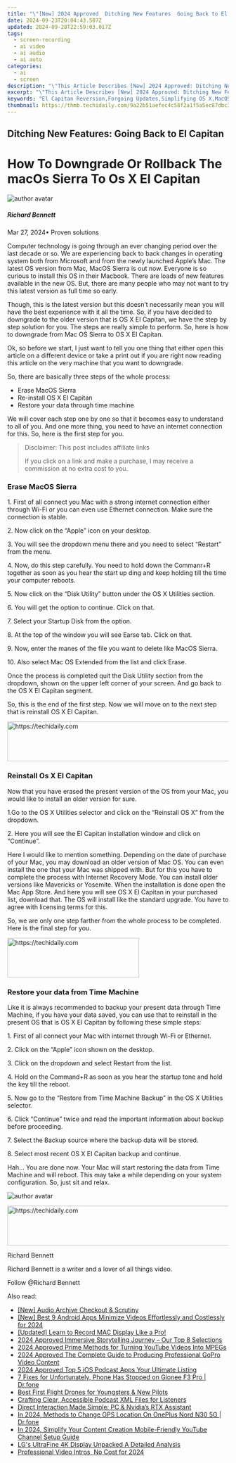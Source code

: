 ```yaml
---
title: "\"[New] 2024 Approved  Ditching New Features  Going Back to El Capitan\""
date: 2024-09-23T20:04:43.587Z
updated: 2024-09-28T22:59:03.017Z
tags: 
  - screen-recording
  - ai video
  - ai audio
  - ai auto
categories: 
  - ai
  - screen
description: "\"This Article Describes [New] 2024 Approved: Ditching New Features: Going Back to El Capitan\""
excerpt: "\"This Article Describes [New] 2024 Approved: Ditching New Features: Going Back to El Capitan\""
keywords: "El Capitan Reversion,Forgoing Updates,Simplifying OS X,MacOS Downgrade,Old Features Now,No New Tech,ElCapitanease"
thumbnail: https://thmb.techidaily.com/9a22b51aefec4c58f2a1f5a5ec87dbc393141382248bd9298fb623a960664270.jpeg
---
```


## Ditching New Features: Going Back to El Capitan

# How To Downgrade Or Rollback The macOs Sierra To Os X El Capitan

![author avatar](https://images.wondershare.com/filmora/article-images/richard-bennett.jpg)

##### Richard Bennett

 Mar 27, 2024• Proven solutions

Computer technology is going through an ever changing period over the last decade or so. We are experiencing back to back changes in operating system both from Microsoft and from the newly launched Apple’s Mac. The latest OS version from Mac, MacOS Sierra is out now. Everyone is so curious to install this OS in their Macbook. There are loads of new features available in the new OS. But, there are many people who may not want to try this latest version as full time so early.

Though, this is the latest version but this doesn’t necessarily mean you will have the best experience with it all the time. So, if you have decided to downgrade to the older version that is OS X EI Capitan, we have the step by step solution for you. The steps are really simple to perform. So, here is how to downgrade from Mac OS Sierra to OS X EI Capitan.

Ok, so before we start, I just want to tell you one thing that either open this article on a different device or take a print out if you are right now reading this article on the very machine that you want to downgrade.

So, there are basically three steps of the whole process:

* Erase MacOS Sierra
* Re-install OS X EI Capitan
* Restore your data through time machine

We will cover each step one by one so that it becomes easy to understand to all of you. And one more thing, you need to have an internet connection for this. So, here is the first step for you.

>  Disclaimer: This post includes affiliate links
>
>  If you click on a link and make a purchase, I may receive a commission at no extra cost to you.
>

### Erase MacOS Sierra

1\. First of all connect you Mac with a strong internet connection either through Wi-Fi or you can even use Ethernet connection. Make sure the connection is stable.

2\. Now click on the “Apple” icon on your desktop.

3\. You will see the dropdown menu there and you need to select “Restart” from the menu.

4\. Now, do this step carefully. You need to hold down the Commanr+R together as soon as you hear the start up ding and keep holding till the time your computer reboots.

5\. Now click on the “Disk Utility” button under the OS X Utilities section.

6\. You will get the option to continue. Click on that.

7\. Select your Startup Disk from the option.

8\. At the top of the window you will see Earse tab. Click on that.

9\. Now, enter the manes of the file you want to delete like MacOS Sierra.

10\. Also select Mac OS Extended from the list and click Erase.

Once the process is completed quit the Disk Utility section from the dropdown, shown on the upper left corner of your screen. And go back to the OS X EI Capitan segment.

So, this is the end of the first step. Now we will move on to the next step that is reinstall OS X EI Capitan.

<!-- affiliate ads begin -->
<a href="https://appsumo.8odi.net/c/5597632/2075476/7443" target="_top" id="2075476">
  <img src="//a.impactradius-go.com/display-ad/7443-2075476" border="0" alt="https://techidaily.com" width="728" height="90"/>
</a>
<img height="0" width="0" src="https://appsumo.8odi.net/i/5597632/2075476/7443" style="position:absolute;visibility:hidden;" border="0" />
<!-- affiliate ads end -->

### Reinstall Os X EI Capitan

Now that you have erased the present version of the OS from your Mac, you would like to install an older version for sure.

1.Go to the OS X Utilities selector and click on the “Reinstall OS X” from the dropdown.

2\. Here you will see the EI Capitan installation window and click on “Continue”.

Here I would like to mention something. Depending on the date of purchase of your Mac, you may download an older version of Mac OS. You can even install the one that your Mac was shipped with. But for this you have to complete the process with Internet Recovery Mode. You can install older versions like Mavericks or Yosemite. When the installation is done open the Mac App Store. And here you will see OS X EI Capitan in your purchased list, download that. The OS will install like the standard upgrade. You have to agree with licensing terms for this.

So, we are only one step farther from the whole process to be completed. Here is the final step for you.

<!-- affiliate ads begin -->
<a href="https://aligracehair.sjv.io/c/5597632/1975802/19272" target="_top" id="1975802">
  <img src="//a.impactradius-go.com/display-ad/19272-1975802" border="0" alt="https://techidaily.com" width="300" height="90"/>
</a>
<img height="0" width="0" src="https://aligracehair.sjv.io/i/5597632/1975802/19272" style="position:absolute;visibility:hidden;" border="0" />
<!-- affiliate ads end -->

### Restore your data from Time Machine

Like it is always recommended to backup your present data through Time Machine, if you have your data saved, you can use that to reinstall in the present OS that is OS X EI Capitan by following these simple steps:

1\. First of all connect your Mac with internet through Wi-Fi or Ethernet.

2\. Click on the “Apple” icon shown on the desktop.

3\. Click on the dropdown and select Restart from the list.

4\. Hold on the Command+R as soon as you hear the startup tone and hold the key till the reboot.

5\. Now go to the “Restore from Time Machine Backup” in the OS X Utilities selector.

6\. Click “Continue” twice and read the important information about backup before proceeding.

7\. Select the Backup source where the backup data will be stored.

8\. Select most recent OS X EI Capitan backup and continue.

Hah… You are done now. Your Mac will start restoring the data from Time Machine and will reboot. This may take a while depending on your system configuration. So, just sit and relax.

![author avatar](https://images.wondershare.com/filmora/article-images/richard-bennett.jpg)

<!-- affiliate ads begin -->
<a href="https://appsumo.8odi.net/c/5597632/2105870/7443" target="_top" id="2105870">
  <img src="//a.impactradius-go.com/display-ad/7443-2105870" border="0" alt="https://techidaily.com" width="728" height="90"/>
</a>
<img height="0" width="0" src="https://appsumo.8odi.net/i/5597632/2105870/7443" style="position:absolute;visibility:hidden;" border="0" />
<!-- affiliate ads end -->

Richard Bennett

Richard Bennett is a writer and a lover of all things video.

Follow @Richard Bennett


<ins class="adsbygoogle"
     style="display:block"
     data-ad-format="autorelaxed"
     data-ad-client="ca-pub-7571918770474297"
     data-ad-slot="1223367746"></ins>



<ins class="adsbygoogle"
     style="display:block"
     data-ad-client="ca-pub-7571918770474297"
     data-ad-slot="8358498916"
     data-ad-format="auto"
     data-full-width-responsive="true"></ins>


<span class="atpl-alsoreadstyle">Also read:</span>
<div><ul>
<li><a href="https://screen-recording.techidaily.com/new-audio-archive-checkout-and-scrutiny/"><u>[New] Audio Archive Checkout & Scrutiny</u></a></li>
<li><a href="https://fox-direct.techidaily.com/new-best-9-android-apps-minimize-videos-effortlessly-and-costlessly-for-2024/"><u>[New] Best 9 Android Apps Minimize Videos Effortlessly and Costlessly for 2024</u></a></li>
<li><a href="https://screen-capture.techidaily.com/1715860663071-updated-learn-to-record-mac-display-like-a-pro/"><u>[Updated] Learn to Record MAC Display Like a Pro!</u></a></li>
<li><a href="https://fox-access.techidaily.com/2024-approved-immersive-storytelling-journey-our-top-8-selections/"><u>2024 Approved Immersive Storytelling Journey – Our Top 8 Selections</u></a></li>
<li><a href="https://fox-access.techidaily.com/2024-approved-prime-methods-for-turning-youtube-videos-into-mpegs/"><u>2024 Approved Prime Methods for Turning YouTube Videos Into MPEGs</u></a></li>
<li><a href="https://fox-access.techidaily.com/2024-approved-the-complete-guide-to-producing-professional-gopro-video-content/"><u>2024 Approved The Complete Guide to Producing Professional GoPro Video Content</u></a></li>
<li><a href="https://fox-access.techidaily.com/2024-approved-top-5-ios-podcast-apps-your-ultimate-listing/"><u>2024 Approved Top 5 iOS Podcast Apps Your Ultimate Listing</u></a></li>
<li><a href="https://howto.techidaily.com/7-fixes-for-unfortunately-phone-has-stopped-on-gionee-f3-pro-drfone-by-drfone-fix-android-problems-fix-android-problems/"><u>7 Fixes for Unfortunately, Phone Has Stopped on Gionee F3 Pro | Dr.fone</u></a></li>
<li><a href="https://fox-access.techidaily.com/best-first-flight-drones-for-youngsters-and-new-pilots/"><u>Best First Flight Drones for Youngsters & New Pilots</u></a></li>
<li><a href="https://fox-access.techidaily.com/crafting-clear-accessible-podcast-xml-files-for-listeners/"><u>Crafting Clear, Accessible Podcast XML Files for Listeners</u></a></li>
<li><a href="https://tech-savvy.techidaily.com/direct-interaction-made-simple-pc-and-nvidias-rtx-assistant/"><u>Direct Interaction Made Simple: PC & Nvidia’s RTX Assistant</u></a></li>
<li><a href="https://phone-solutions.techidaily.com/in-2024-methods-to-change-gps-location-on-oneplus-nord-n30-5g-drfone-by-drfone-virtual-android/"><u>In 2024, Methods to Change GPS Location On OnePlus Nord N30 5G | Dr.fone</u></a></li>
<li><a href="https://youtube-data.techidaily.com/24-simplify-your-content-creation-mobile-friendly-youtube-channel-setup-guide/"><u>In 2024, Simplify Your Content Creation Mobile-Friendly YouTube Channel Setup Guide</u></a></li>
<li><a href="https://vp-tips.techidaily.com/lgs-ultrafine-4k-display-unpacked-a-detailed-analysis/"><u>LG's UltraFine 4K Display Unpacked A Detailed Analysis</u></a></li>
<li><a href="https://extra-support.techidaily.com/professional-video-intros-no-cost-for-2024/"><u>Professional Video Intros, No Cost for 2024</u></a></li>
</ul></div>

